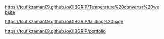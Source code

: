 https://toufikzaman09.github.io/OIBGRIP/Temperature%20converter%20website


https://toufikzaman09.github.io/OIBGRIP/landing%20page


https://toufikzaman09.github.io/OIBGRIP/portfolio
